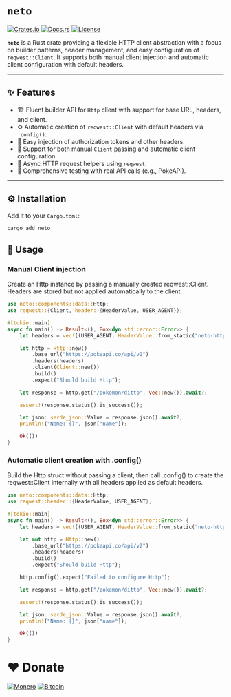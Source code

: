 # `neto` 

[![Crates.io](https://img.shields.io/crates/v/neto.svg)](https://crates.io/crates/neto)
[![Docs.rs](https://docs.rs/neto/badge.svg)](https://docs.rs/neto)
[![License](https://img.shields.io/crates/l/neto.svg)](https://github.com/pas2rust/neto/blob/main/LICENSE)

**`neto`** is a Rust crate providing a flexible HTTP client abstraction with a focus on builder patterns, header management, and easy configuration of `reqwest::Client`. It supports both manual client injection and automatic client configuration with default headers.

---

## ✨ Features

- 🏗️ Fluent builder API for `Http` client with support for base URL, headers, and client.
- ⚙️ Automatic creation of `reqwest::Client` with default headers via `.config()`.
- 🔐 Easy injection of authorization tokens and other headers.
- 🔄 Support for both manual `Client` passing and automatic client configuration.
- 🚀 Async HTTP request helpers using `reqwest`.
- 🧪 Comprehensive testing with real API calls (e.g., PokeAPI).

---

## ⚙️ Installation

Add it to your `Cargo.toml`:

```bash
cargo add neto
```

## 🚀 Usage

### Manual Client injection

Create an Http instance by passing a manually created reqwest::Client. Headers are stored but not applied automatically to the client.

```rs
use neto::components::data::Http;
use reqwest::{Client, header::{HeaderValue, USER_AGENT}};

#[tokio::main]
async fn main() -> Result<(), Box<dyn std::error::Error>> {
    let headers = vec![(USER_AGENT, HeaderValue::from_static("neto-http-test/1.0"))];

    let http = Http::new()
        .base_url("https://pokeapi.co/api/v2")
        .headers(headers)
        .client(Client::new())
        .build()
        .expect("Should build Http");

    let response = http.get("/pokemon/ditto", Vec::new()).await?;

    assert!(response.status().is_success());

    let json: serde_json::Value = response.json().await?;
    println!("Name: {}", json["name"]);

    Ok(())
}
```

### Automatic client creation with .config()

Build the Http struct without passing a client, then call .config() to create the reqwest::Client internally with all headers applied as default headers.

```rs
use neto::components::data::Http;
use reqwest::header::{HeaderValue, USER_AGENT};

#[tokio::main]
async fn main() -> Result<(), Box<dyn std::error::Error>> {
    let headers = vec![(USER_AGENT, HeaderValue::from_static("neto-http-test/1.0"))];

    let mut http = Http::new()
        .base_url("https://pokeapi.co/api/v2")
        .headers(headers)
        .build()
        .expect("Should build Http");

    http.config().expect("Failed to configure Http");

    let response = http.get("/pokemon/ditto", Vec::new()).await?;

    assert!(response.status().is_success());

    let json: serde_json::Value = response.json().await?;
    println!("Name: {}", json["name"]);

    Ok(())
}
```

# ❤️ Donate

[![Monero](https://img.shields.io/badge/88NKLkhZf1nTVpaSU6vwG6dwBwb9tFVSM8Lpj3YqdL1PMt8Gm7opV7aUnMYBaAC9Y6a4kfDc3fLGoMVqeSJKNphyLpLdEvC-FF6600?style=flat&logo=monero&logoColor=white)](https://github.com/pas2rust/pas2rust/blob/main/pas-monero-donate.png)
[![Bitcoin](https://img.shields.io/badge/bc1qnlayyh84e9u5pd4m9g9sf4c5zdzswvkmudmdu5-EAB300?style=flat&logo=bitcoin&logoColor=white)](https://github.com/pas2rust/pas2rust/blob/main/pas-bitcoin-donate.png)